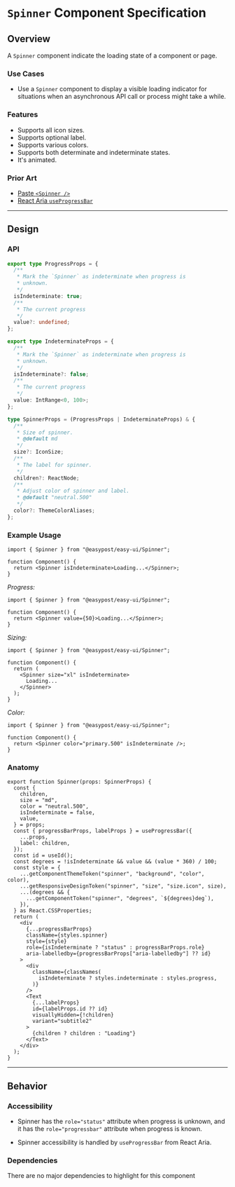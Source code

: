 # `Spinner` Component Specification

## Overview

A `Spinner` component indicate the loading state of a component or page.

### Use Cases

- Use a `Spinner` component to display a visible loading indicator for situations when an asynchronous API call or process might take a while.

### Features

- Supports all icon sizes.
- Supports optional label.
- Supports various colors.
- Supports both determinate and indeterminate states.
- It's animated.

### Prior Art

- [Paste `<Spinner />`](https://paste.twilio.design/components/spinner)
- [React Aria `useProgressBar`](https://react-spectrum.adobe.com/react-aria/useProgressBar.html)

---

## Design

### API

```ts
export type ProgressProps = {
  /**
   * Mark the `Spinner` as indeterminate when progress is
   * unknown.
   */
  isIndeterminate: true;
  /**
   * The current progress
   */
  value?: undefined;
};

export type IndeterminateProps = {
  /**
   * Mark the `Spinner` as indeterminate when progress is
   * unknown.
   */
  isIndeterminate?: false;
  /**
   * The current progress
   */
  value: IntRange<0, 100>;
};

type SpinnerProps = (ProgressProps | IndeterminateProps) & {
  /**
   * Size of spinner.
   * @default md
   */
  size?: IconSize;
  /**
   * The label for spinner.
   */
  children?: ReactNode;
  /**
   * Adjust color of spinner and label.
   * @default "neutral.500"
   */
  color?: ThemeColorAliases;
};
```

### Example Usage

```tsx
import { Spinner } from "@easypost/easy-ui/Spinner";

function Component() {
  return <Spinner isIndeterminate>Loading...</Spinner>;
}
```

_Progress:_

```tsx
import { Spinner } from "@easypost/easy-ui/Spinner";

function Component() {
  return <Spinner value={50}>Loading...</Spinner>;
}
```

_Sizing:_

```tsx
import { Spinner } from "@easypost/easy-ui/Spinner";

function Component() {
  return (
    <Spinner size="xl" isIndeterminate>
      Loading...
    </Spinner>
  );
}
```

_Color:_

```tsx
import { Spinner } from "@easypost/easy-ui/Spinner";

function Component() {
  return <Spinner color="primary.500" isIndeterminate />;
}
```

### Anatomy

```tsx
export function Spinner(props: SpinnerProps) {
  const {
    children,
    size = "md",
    color = "neutral.500",
    isIndeterminate = false,
    value,
  } = props;
  const { progressBarProps, labelProps } = useProgressBar({
    ...props,
    label: children,
  });
  const id = useId();
  const degrees = !isIndeterminate && value && (value * 360) / 100;
  const style = {
    ...getComponentThemeToken("spinner", "background", "color", color),
    ...getResponsiveDesignToken("spinner", "size", "size.icon", size),
    ...(degrees && {
      ...getComponentToken("spinner", "degrees", `${degrees}deg`),
    }),
  } as React.CSSProperties;
  return (
    <div
      {...progressBarProps}
      className={styles.spinner}
      style={style}
      role={isIndeterminate ? "status" : progressBarProps.role}
      aria-labelledby={progressBarProps["aria-labelledby"] ?? id}
    >
      <div
        className={classNames(
          isIndeterminate ? styles.indeterminate : styles.progress,
        )}
      />
      <Text
        {...labelProps}
        id={labelProps.id ?? id}
        visuallyHidden={!children}
        variant="subtitle2"
      >
        {children ? children : "Loading"}
      </Text>
    </div>
  );
}
```

---

## Behavior

### Accessibility

- Spinner has the `role="status"` attribute when progress is unknown, and it has the `role="progressbar"` attribute when progress is known.

- Spinner accessibility is handled by `useProgressBar` from React Aria.

### Dependencies

There are no major dependencies to highlight for this component
